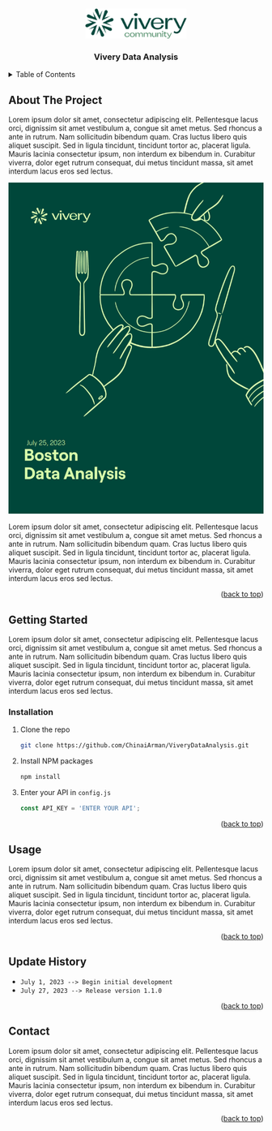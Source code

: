 <!-- Improved compatibility of back to top link: See: https://github.com/othneildrew/Best-README-Template/pull/73 -->
<a name="readme-top"></a>
<!--
*** Thanks for checking out the Best-README-Template. If you have a suggestion
*** that would make this better, please fork the repo and create a pull request
*** or simply open an issue with the tag "enhancement".
*** Don't forget to give the project a star!
*** Thanks again! Now go create something AMAZING! :D
-->



<!-- PROJECT SHIELDS -->
<!--
*** I'm using markdown "reference style" links for readability.
*** Reference links are enclosed in brackets [ ] instead of parentheses ( ).
*** See the bottom of this document for the declaration of the reference variables
*** for contributors-url, forks-url, etc. This is an optional, concise syntax you may use.
*** https://www.markdownguide.org/basic-syntax/#reference-style-links
-->
<!-- PROJECT LOGO -->
<br />
<div align="center">
  <a href="https://github.com/ChinaiArman/ViveryDataAnalysis">
    <img src="resources\images\logo.png" alt="Logo" width="200">
  </a>
  <h3 align="center">Vivery Data Analysis</h3>
</div>



<!-- TABLE OF CONTENTS -->
<details>
  <summary>Table of Contents</summary>
  <ol>
    <li>
      <a href="#about-the-project">About The Project</a>
    </li>
    <li>
      <a href="#getting-started">Getting Started</a>
      <ul>
        <li><a href="#installation">Installation</a></li>
      </ul>
    </li>
    <li><a href="#usage">Usage</a></li>
    <li><a href="#usage">Update History</a></li>
    <li><a href="#contact">Contact</a></li>
  </ol>
</details>



<!-- ABOUT THE PROJECT -->
## About The Project

Lorem ipsum dolor sit amet, consectetur adipiscing elit. Pellentesque lacus orci, dignissim sit amet vestibulum a, congue sit amet metus. Sed rhoncus a ante in rutrum. Nam sollicitudin bibendum quam. Cras luctus libero quis aliquet suscipit. Sed in ligula tincidunt, tincidunt tortor ac, placerat ligula. Mauris lacinia consectetur ipsum, non interdum ex bibendum in. Curabitur viverra, dolor eget rutrum consequat, dui metus tincidunt massa, sit amet interdum lacus eros sed lectus.

![Product Name Screen Shot][sample-cover]

Lorem ipsum dolor sit amet, consectetur adipiscing elit. Pellentesque lacus orci, dignissim sit amet vestibulum a, congue sit amet metus. Sed rhoncus a ante in rutrum. Nam sollicitudin bibendum quam. Cras luctus libero quis aliquet suscipit. Sed in ligula tincidunt, tincidunt tortor ac, placerat ligula. Mauris lacinia consectetur ipsum, non interdum ex bibendum in. Curabitur viverra, dolor eget rutrum consequat, dui metus tincidunt massa, sit amet interdum lacus eros sed lectus.

<p align="right">(<a href="#readme-top">back to top</a>)</p>



<!-- GETTING STARTED -->
## Getting Started

Lorem ipsum dolor sit amet, consectetur adipiscing elit. Pellentesque lacus orci, dignissim sit amet vestibulum a, congue sit amet metus. Sed rhoncus a ante in rutrum. Nam sollicitudin bibendum quam. Cras luctus libero quis aliquet suscipit. Sed in ligula tincidunt, tincidunt tortor ac, placerat ligula. Mauris lacinia consectetur ipsum, non interdum ex bibendum in. Curabitur viverra, dolor eget rutrum consequat, dui metus tincidunt massa, sit amet interdum lacus eros sed lectus.

### Installation

1. Clone the repo
   ```sh
   git clone https://github.com/ChinaiArman/ViveryDataAnalysis.git
   ```
2. Install NPM packages
   ```sh
   npm install
   ```
3. Enter your API in `config.js`
   ```js
   const API_KEY = 'ENTER YOUR API';
   ```

<p align="right">(<a href="#readme-top">back to top</a>)</p>



<!-- USAGE EXAMPLES -->
## Usage

Lorem ipsum dolor sit amet, consectetur adipiscing elit. Pellentesque lacus orci, dignissim sit amet vestibulum a, congue sit amet metus. Sed rhoncus a ante in rutrum. Nam sollicitudin bibendum quam. Cras luctus libero quis aliquet suscipit. Sed in ligula tincidunt, tincidunt tortor ac, placerat ligula. Mauris lacinia consectetur ipsum, non interdum ex bibendum in. Curabitur viverra, dolor eget rutrum consequat, dui metus tincidunt massa, sit amet interdum lacus eros sed lectus.

<p align="right">(<a href="#readme-top">back to top</a>)</p>



<!-- UPDATE HISTORY -->
## Update History

- ``July 1, 2023 --> Begin initial development``
- ``July 27, 2023 --> Release version 1.1.0``

<p align="right">(<a href="#readme-top">back to top</a>)</p>



<!-- CONTACT -->
## Contact

Lorem ipsum dolor sit amet, consectetur adipiscing elit. Pellentesque lacus orci, dignissim sit amet vestibulum a, congue sit amet metus. Sed rhoncus a ante in rutrum. Nam sollicitudin bibendum quam. Cras luctus libero quis aliquet suscipit. Sed in ligula tincidunt, tincidunt tortor ac, placerat ligula. Mauris lacinia consectetur ipsum, non interdum ex bibendum in. Curabitur viverra, dolor eget rutrum consequat, dui metus tincidunt massa, sit amet interdum lacus eros sed lectus.

<p align="right">(<a href="#readme-top">back to top</a>)</p>




<!-- MARKDOWN LINKS & IMAGES -->
<!-- https://www.markdownguide.org/basic-syntax/#reference-style-links -->
[sample-cover]: resources/images/sample_cover.png
